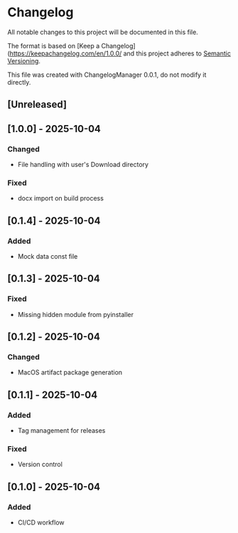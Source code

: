 # Changelog

All notable changes to this project will be documented in this file.

The format is based on [Keep a Changelog](https://keepachangelog.com/en/1.0.0/
and this project adheres to [Semantic Versioning](https://semver.org/spec/v2.0.0.html).

This file was created with ChangelogManager 0.0.1, do not modify it directly.

## [Unreleased]

## [1.0.0] - 2025-10-04
### Changed
- File handling with user's Download directory
### Fixed
- docx import on build process

## [0.1.4] - 2025-10-04
### Added
- Mock data const file

## [0.1.3] - 2025-10-04
### Fixed
- Missing hidden module from pyinstaller

## [0.1.2] - 2025-10-04
### Changed
- MacOS artifact package generation

## [0.1.1] - 2025-10-04
### Added
- Tag management for releases
### Fixed
- Version control

## [0.1.0] - 2025-10-04
### Added
- CI/CD workflow
